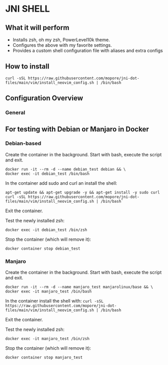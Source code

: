 JNI SHELL
=========

## What it will perform
* Installs zsh, oh my zsh, PowerLevel10k theme.
* Configures the above with my favorite settings.
* Provides a custom shell configuration file with aliases and extra configs

## How to install

```
curl -sSL https://raw.githubusercontent.com/mopore/jni-dot-files/main/vim/install_neovim_config.sh | /bin/bash
```


## Configuration Overview

### General


## For testing with Debian or Manjaro in Docker
### Debian-based
Create the container in the background. Start with bash, execute the script and exit.
```
docker run -it --rm -d --name debian_test debian && \
docker exec -it debian_test /bin/bash
```

In the container add sudo and curl an install the shell:
```
apt-get update && apt-get upgrade -y && apt-get install -y sudo curl
curl -sSL https://raw.githubusercontent.com/mopore/jni-dot-files/main/vim/install_neovim_config.sh | /bin/bash`
```
Exit the container.

Test the newly installed zsh:
```
docker exec -it debian_test /bin/zsh 
```

Stop the container (which will remove it):
```
docker container stop debian_test
```

### Manjaro
Create the container in the background. Start with bash, execute the script and exit.
```
docker run -it --rm -d --name manjaro_test manjarolinux/base && \
docker exec -it manjaro_test /bin/bash
```

In the container install the shell with: `curl -sSL https://raw.githubusercontent.com/mopore/jni-dot-files/main/vim/install_neovim_config.sh | /bin/bash`

Exit the container.

Test the newly installed zsh:
```
docker exec -it manjaro_test /bin/zsh 
```

Stop the container (which will remove it):
```
docker container stop manjaro_test
```


